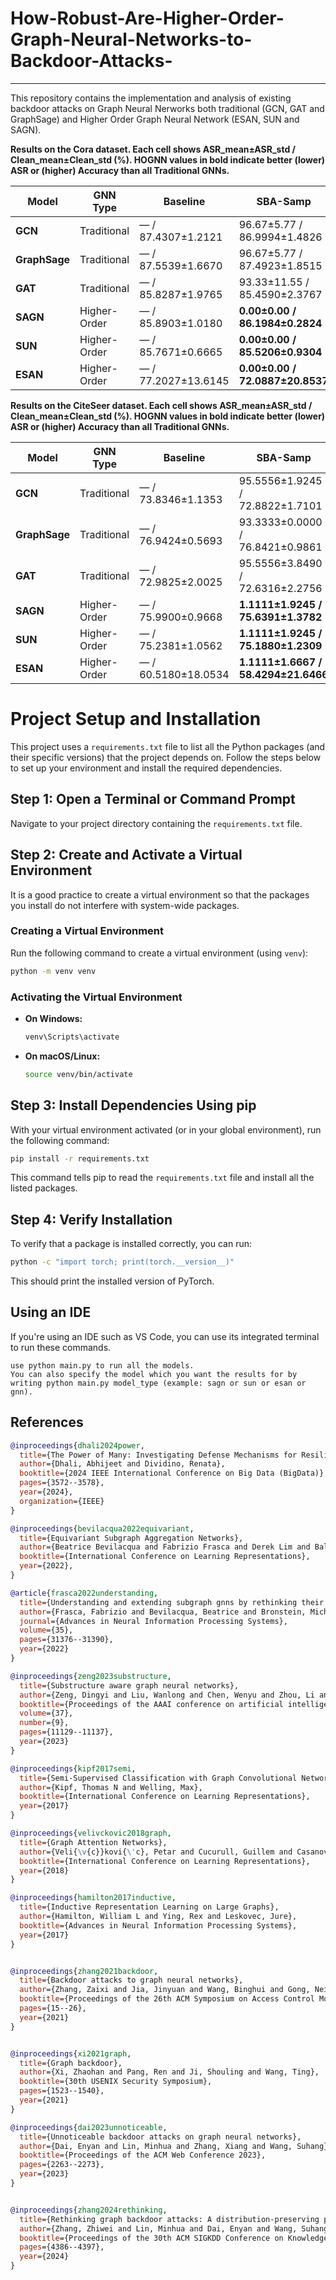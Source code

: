 # How-Robust-Are-Higher-Order-Graph-Neural-Networks-to-Backdoor-Attacks-

---
This repository contains the implementation and analysis of existing backdoor attacks on Graph Neural Nerworks both traditional (GCN, GAT and GraphSage) and Higher Order Graph Neural Network (ESAN, SUN and SAGN).

**Results on the Cora dataset. Each cell shows ASR_mean±ASR_std / Clean_mean±Clean_std (%). HOGNN values in bold indicate better (lower) ASR or (higher) Accuracy than all Traditional GNNs.**

| Model        | GNN Type      | Baseline                   | SBA-Samp                        | SBA-Gen                         | GTA                              | UGBA                             | DPGBA                            |
|--------------|---------------|----------------------------|---------------------------------|---------------------------------|----------------------------------|----------------------------------|----------------------------------|
| **GCN**      | Traditional   | — / 87.4307±1.2121         | 96.67±5.77 / 86.9994±1.4826     | 96.67±5.77 / 86.4449±1.6772     | 70.00±20.00 / 86.1368±1.3955     | 96.67±5.77 / 85.9519±1.7826     | 96.67±5.77 / 85.8903±1.5391     |
| **GraphSage**| Traditional   | — / 87.5539±1.6670         | 96.67±5.77 / 87.4923±1.8515     | 96.67±5.77 / 87.4307±1.9474     | 86.67±15.28 / 87.3691±1.0672     | 96.67±5.77 / 87.1842±1.3114     | 96.67±5.77 / 87.2458±1.1543     |
| **GAT**      | Traditional   | — / 85.8287±1.9765         | 93.33±11.55 / 85.4590±2.3767    | 90.00±10.00 / 85.4590±2.6935    | 93.33±11.55 / 84.8429±1.6941     | 90.00±10.00 / 85.0277±2.1317    | 90.00±10.00 / 84.9661±2.0361    |
| **SAGN**     | Higher-Order  | — / 85.8903±1.0180         | **0.00±0.00 / 86.1984±0.2824**   | **0.00±0.00 / 85.9519±0.6665**   | **10.00±0.00 / 86.0136±1.0180**  | **10.00±0.00 / 86.9994±0.9118**  | **0.00±0.00 / 85.5206±0.5647**  |
| **SUN**      | Higher-Order  | — / 85.7671±0.6665         | **0.00±0.00 / 85.5206±0.9304**   | **0.00±0.00 / 85.3358±1.2307**   | **16.67±5.77 / 86.0136±0.7696**  | **10.00±0.00 / 86.1984±0.5942**  | **0.00±0.00 / 86.0136±0.9485**  |
| **ESAN**     | Higher-Order  | — / 77.2027±13.6145        | **0.00±0.00 / 72.0887±20.8537**  | **0.00±0.00 / 72.5406±20.6940**  | **20.00±0.00 / 72.0476±20.6648** | **10.00±0.00 / 72.2325±20.9423** | **0.00±0.00 / 72.2325±20.7785** |

**Results on the CiteSeer dataset. Each cell shows ASR_mean±ASR_std / Clean_mean±Clean_std (%). HOGNN values in bold indicate better (lower) ASR or (higher) Accuracy than all Traditional GNNs.**

| Model        | GNN Type      | Baseline                   | SBA-Samp                        | SBA-Gen                         | GTA                                | UGBA                               | DPGBA                              |
|--------------|---------------|----------------------------|---------------------------------|---------------------------------|------------------------------------|------------------------------------|------------------------------------|
| **GCN**      | Traditional   | — / 73.8346±1.1353         | 95.5556±1.9245 / 72.8822±1.7101 | 96.6667±3.3333 / 72.4311±1.9159 | 90.0000±3.3333 / 72.9825±1.2521   | 96.6667±3.3333 / 73.3333±1.1287   | 96.6667±3.3333 / 73.3835±1.1936   |
| **GraphSage**| Traditional   | — / 76.9424±0.5693         | 93.3333±0.0000 / 76.8421±0.9861 | 93.3333±0.0000 / 76.6917±0.6891 | 92.2222±5.0918 / 76.0401±0.8282   | 94.4444±1.9245 / 75.7393±1.5652   | 93.3333±0.0000 / 75.7393±1.5652   |
| **GAT**      | Traditional   | — / 72.9825±2.0025         | 95.5556±3.8490 / 72.6316±2.2756 | 95.5556±3.8490 / 72.8321±2.3602 | 93.3333±3.3333 / 72.7819±0.9391   | 94.4444±5.0918 / 72.6316±1.5628   | 94.4444±1.9245 / 72.7318±1.5433   |
| **SAGN**     | Higher-Order  | — / 75.9900±0.9668         | **1.1111±1.9245 / 75.6391±1.3782** | **0.0000±0.0000 / 76.3910±0.9391** | **3.3333±0.0000 / 76.0902±0.3979** | **3.3333±0.0000 / 76.1404±0.9064** | **3.3333±0.0000 / 76.0902±1.1353** |
| **SUN**      | Higher-Order  | — / 75.2381±1.0562         | **1.1111±1.9245 / 75.1880±1.2309** | **0.0000±0.0000 / 75.2381±1.0878** | **3.3333±0.0000 / 75.2381±1.3972** | **3.3333±0.0000 / 76.1404±1.1287** | **2.2222±1.9245 / 76.3409±0.9668** |
| **ESAN**     | Higher-Order  | — / 60.5180±18.0534        | **1.1111±1.6667 / 58.4294±21.6466** | **0.3704±1.1111 / 58.4127±21.4382** | **0.0000±0.0000 / 58.3793±21.4583** | **3.3333±0.0000 / 58.2957±21.6545** | **1.8519±1.7568 / 58.3626±21.4456** |


# Project Setup and Installation

This project uses a `requirements.txt` file to list all the Python packages (and their specific versions) that the project depends on. Follow the steps below to set up your environment and install the required dependencies.

## Step 1: Open a Terminal or Command Prompt

Navigate to your project directory containing the `requirements.txt` file.

## Step 2: Create and Activate a Virtual Environment

It is a good practice to create a virtual environment so that the packages you install do not interfere with system-wide packages.

### Creating a Virtual Environment

Run the following command to create a virtual environment (using `venv`):

```bash
python -m venv venv
```

### Activating the Virtual Environment

- **On Windows:**

  ```bash
  venv\Scripts\activate
  ```

- **On macOS/Linux:**

  ```bash
  source venv/bin/activate
  ```

## Step 3: Install Dependencies Using pip

With your virtual environment activated (or in your global environment), run the following command:

```bash
pip install -r requirements.txt
```

This command tells pip to read the `requirements.txt` file and install all the listed packages.

## Step 4: Verify Installation

To verify that a package is installed correctly, you can run:

```bash
python -c "import torch; print(torch.__version__)"
```

This should print the installed version of PyTorch.

## Using an IDE

If you're using an IDE such as VS Code, you can use its integrated terminal to run these commands.

```
use python main.py to run all the models.
You can also specify the model which you want the results for by writing python main.py model_type (example: sagn or sun or esan or gnn).
```

## References 

```bibtex
@inproceedings{dhali2024power,
  title={The Power of Many: Investigating Defense Mechanisms for Resilient Graph Neural Networks},
  author={Dhali, Abhijeet and Dividino, Renata},
  booktitle={2024 IEEE International Conference on Big Data (BigData)},
  pages={3572--3578},
  year={2024},
  organization={IEEE}
}

@inproceedings{bevilacqua2022equivariant,
  title={Equivariant Subgraph Aggregation Networks},
  author={Beatrice Bevilacqua and Fabrizio Frasca and Derek Lim and Balasubramaniam Srinivasan and Chen Cai and Gopinath Balamurugan and Michael M. Bronstein and Haggai Maron},
  booktitle={International Conference on Learning Representations},
  year={2022},
}

@article{frasca2022understanding,
  title={Understanding and extending subgraph gnns by rethinking their symmetries},
  author={Frasca, Fabrizio and Bevilacqua, Beatrice and Bronstein, Michael and Maron, Haggai},
  journal={Advances in Neural Information Processing Systems},
  volume={35},
  pages={31376--31390},
  year={2022}
}

@inproceedings{zeng2023substructure,
  title={Substructure aware graph neural networks},
  author={Zeng, Dingyi and Liu, Wanlong and Chen, Wenyu and Zhou, Li and Zhang, Malu and Qu, Hong},
  booktitle={Proceedings of the AAAI conference on artificial intelligence},
  volume={37},
  number={9},
  pages={11129--11137},
  year={2023}
}

@inproceedings{kipf2017semi,
  title={Semi-Supervised Classification with Graph Convolutional Networks},
  author={Kipf, Thomas N and Welling, Max},
  booktitle={International Conference on Learning Representations},
  year={2017}
}

@inproceedings{velivckovic2018graph,
  title={Graph Attention Networks},
  author={Veli{\v{c}}kovi{\'c}, Petar and Cucurull, Guillem and Casanova, Arantxa and Romero, Adriana and Li{\`o}, Pietro and Bengio, Yoshua},
  booktitle={International Conference on Learning Representations},
  year={2018}
}

@inproceedings{hamilton2017inductive,
  title={Inductive Representation Learning on Large Graphs},
  author={Hamilton, William L and Ying, Rex and Leskovec, Jure},
  booktitle={Advances in Neural Information Processing Systems},
  year={2017}
}


@inproceedings{zhang2021backdoor,
  title={Backdoor attacks to graph neural networks},
  author={Zhang, Zaixi and Jia, Jinyuan and Wang, Binghui and Gong, Neil Zhenqiang},
  booktitle={Proceedings of the 26th ACM Symposium on Access Control Models and Technologies},
  pages={15--26},
  year={2021}
}


@inproceedings{xi2021graph,
  title={Graph backdoor},
  author={Xi, Zhaohan and Pang, Ren and Ji, Shouling and Wang, Ting},
  booktitle={30th USENIX Security Symposium},
  pages={1523--1540},
  year={2021}
}

@inproceedings{dai2023unnoticeable,
  title={Unnoticeable backdoor attacks on graph neural networks},
  author={Dai, Enyan and Lin, Minhua and Zhang, Xiang and Wang, Suhang},
  booktitle={Proceedings of the ACM Web Conference 2023},
  pages={2263--2273},
  year={2023}
}


@inproceedings{zhang2024rethinking,
  title={Rethinking graph backdoor attacks: A distribution-preserving perspective},
  author={Zhang, Zhiwei and Lin, Minhua and Dai, Enyan and Wang, Suhang},
  booktitle={Proceedings of the 30th ACM SIGKDD Conference on Knowledge Discovery and Data Mining},
  pages={4386--4397},
  year={2024}
}


